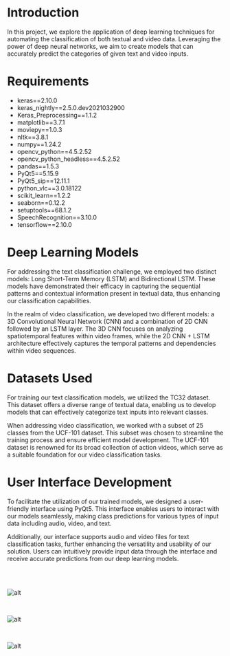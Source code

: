 # Introduction
In this project, we explore the application of deep learning techniques for automating the classification of both textual and video data. Leveraging the power of deep neural networks, we aim to create models that can accurately predict the categories of given text and video inputs.

# Requirements
- keras==2.10.0
- keras_nightly==2.5.0.dev2021032900
- Keras_Preprocessing==1.1.2
- matplotlib==3.7.1
- moviepy==1.0.3
- nltk==3.8.1
- numpy==1.24.2
- opencv_python==4.5.2.52
- opencv_python_headless==4.5.2.52
- pandas==1.5.3
- PyQt5==5.15.9
- PyQt5_sip==12.11.1
- python_vlc==3.0.18122
- scikit_learn==1.2.2
- seaborn==0.12.2
- setuptools==68.1.2
- SpeechRecognition==3.10.0
- tensorflow==2.10.0


# Deep Learning Models
For addressing the text classification challenge, we employed two distinct models: Long Short-Term Memory (LSTM) and Bidirectional LSTM. These models have demonstrated their efficacy in capturing the sequential patterns and contextual information present in textual data, thus enhancing our classification capabilities.

In the realm of video classification, we developed two different models: a 3D Convolutional Neural Network (CNN) and a combination of 2D CNN followed by an LSTM layer. The 3D CNN focuses on analyzing spatiotemporal features within video frames, while the 2D CNN + LSTM architecture effectively captures the temporal patterns and dependencies within video sequences.


# Datasets Used
For training our text classification models, we utilized the TC32 dataset. This dataset offers a diverse range of textual data, enabling us to develop models that can effectively categorize text inputs into relevant classes.

When addressing video classification, we worked with a subset of 25 classes from the UCF-101 dataset. This subset was chosen to streamline the training process and ensure efficient model development. The UCF-101 dataset is renowned for its broad collection of action videos, which serve as a suitable foundation for our video classification tasks.


# User Interface Development
To facilitate the utilization of our trained models, we designed a user-friendly interface using PyQt5. This interface enables users to interact with our models seamlessly, making class predictions for various types of input data including audio, video, and text.

Additionally, our interface supports audio and video files for text classification tasks, further enhancing the versatility and usability of our solution. Users can intuitively provide input data through the interface and receive accurate predictions from our deep learning models.


<br />
<br />

![alt](https://github.com/MuhammedGzel/text-and-video-classification/blob/master/images/video_classification_from_video_file_screen.jpg)

<br />

![alt](https://github.com/MuhammedGzel/text-and-video-classification/blob/master/video_classification_from_video_file_screen.jpg)

<br />

![alt](https://github.com/MuhammedGzel/text-and-video-classification/blob/master/video_classification_from_video_file_screen.jpg)
